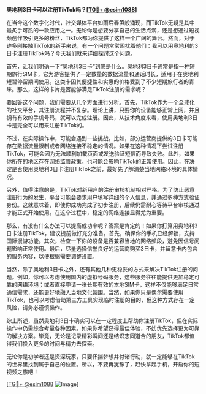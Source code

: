 **奥地利3日卡可以注册TikTok吗？[[TG💪+ @esim1088](https://t.me/s/esim1088)]**

在当今这个数字化时代，社交媒体平台如雨后春笋般涌现，而TikTok无疑是其中最炙手可热的一款应用之一。无论你是想要分享自己的生活点滴，还是想通过短视频创作吸引更多的粉丝，TikTok都为你提供了这样一个广阔的舞台。然而，对于许多刚接触TikTok的新手来说，有一个问题常常困扰着他们：我可以用奥地利的3日卡注册TikTok吗？今天我们就来详细探讨这个问题。

首先，让我们明确一下“奥地利3日卡”到底是什么。奥地利3日卡通常是指一种短期旅行SIM卡，它为游客提供了一定数量的数据流量和通话时长，适用于在奥地利短暂停留期间使用。这类卡因其便捷性和实惠的价格受到了不少短期旅行者的青睐。那么，这样的卡片是否能够满足TikTok注册的需求呢？

要回答这个问题，我们需要从几个方面进行分析。首先，TikTok作为一个全球化的社交平台，其注册流程并不复杂。理论上讲，只要你的设备能够正常上网，并且拥有有效的手机号码，就可以完成注册。因此，从技术角度来看，使用奥地利3日卡是完全可以用来注册TikTok的。

不过，在实际操作中，可能会遇到一些挑战。比如，部分运营商提供的3日卡可能存在数据流量限制或者网络连接不稳定的情况。如果在这种情况下尝试注册TikTok，可能会因为无法顺利加载页面或发送验证短信而导致失败。此外，如果你所在的地区存在网络监管政策，也可能会影响TikTok的正常使用。因此，在决定是否使用奥地利3日卡注册TikTok之前，最好先了解清楚当地网络环境的具体情况。

另外，值得注意的是，TikTok对新用户的注册审核机制相对严格。为了防止恶意注册行为的发生，平台可能会要求用户填写详细的个人信息，并通过多种方式验证身份。这就意味着，即使你成功完成了初步注册，后续仍需耐心等待平台审核通过才能正式开始使用。在这个过程中，稳定的网络连接显得尤为重要。

那么，有没有什么办法可以提高成功率呢？答案是肯定的！如果你打算用奥地利3日卡注册TikTok，建议提前做好充分准备。首先，确保你的手机已经解锁，支持国际漫游功能。其次，检查一下你的设备是否兼容当地的网络频段，避免因信号问题影响正常使用。最后，尽量选择信誉良好的运营商购买3日卡，并留意卡内包含的服务内容，以便根据需要调整设置。

当然，除了奥地利3日卡之外，还有其他几种更稳妥的方式来解决TikTok注册的问题。例如，你可以考虑使用国内的虚拟号码服务，这些服务往往能提供更加稳定可靠的网络环境；或者直接申请一张长期有效的本地SIM卡，这样不仅能够满足日常通信需求，还能更好地融入当地文化氛围。当然，如果你只是偶尔需要使用TikTok，也可以考虑借助第三方工具实现临时注册的目的，但这种方式存在一定风险，请务必谨慎操作。

综上所述，虽然奥地利3日卡确实可以在一定程度上帮助你注册TikTok，但在实际操作中仍需综合考量各种因素。如果你希望获得最佳体验，不妨优先选择更为可靠的解决方案。毕竟，无论是记录精彩瞬间还是结识志同道合的朋友，TikTok都值得我们投入更多的时间与精力去探索。

无论你是初学者还是资深玩家，只要怀揣梦想并付诸行动，就一定能够在TikTok的世界里找到属于自己的位置。所以，不要再犹豫了，赶快拿起手机，开启你的短视频之旅吧！

[[TG💪+ @esim1088](https://t.me/s/esim1088) ![Image](https://i.postimg.cc/4NQfJmqS/Snipaste-2025-05-13-00-14-12.png)]